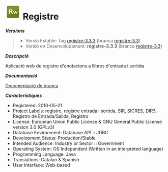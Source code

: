 # ![Logo](https://github.com/GovernIB/maven/raw/binaris/registre/projectinfo_Attachments/icon.jpg)  Registre

***Versions***

> - Versió Estable: Tag [registre-3.3.3](../../tree/registre-3.3.3) (branca [registre-3.3](../../tree/registre-3.3))
> - Versió en Desenvolupament: __registre-3.3.3__ (branca [registre-3.3](../../tree/registre-3.3))

***Descripció***

Aplicació web de registre d'anotacions a llibres d'entrada i sortida

***Documentació***

[Documentació de branca](https://github.com/GovernIB/registre/blob/registre-3.3/README.md#documentaci%C3%B3)

***Característiques***

* Registered: 2010-05-21 
* Project Labels: registre, registre entrada i sortida, SIR, SICRES, DIR3, Registro de Entrada/Salida, Registro
* License: European Union Public License & GNU General Public License version 3.0 (GPLv3)
* Database Environment: Database API :: JDBC
* Development Status: Production/Stable
* Intended Audience: Industry or Sector :: Government
* Operating System: OS Independent (Written in an interpreted language)
* Programming Language: Java
* Translations: Catalan & Spanish
* User Interface: Web-based




